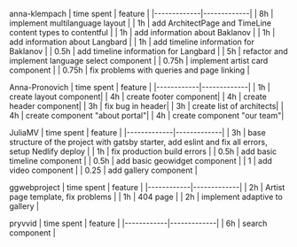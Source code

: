 anna-klempach
| time spent | feature |
|-------------|-------------|
| 8h | implement multilanguage layout |
| 1h | add ArchitectPage and TimeLine content types to contentful |
| 1h | add information about Baklanov |
| 1h | add information about Langbard |
| 1h | add timeline information for Baklanov |
| 0.5h | add timeline information for Langbard |
| 5h | refactor and implement language select component |
| 0.75h | implement artist card component |
| 0.75h | fix problems with queries and page linking |


Anna-Pronovich
| time spent | feature |
|------------|-------------|
| 1h | create layout component|
| 4h | create footer component|
| 4h | create header component|
| 3h | fix bug in header|
| 3h | create list of architects|
| 4h | create component "about portal"|
| 4h | create component "our team"|

JuliaMV
| time spent | feature |
|-------------|-------------|
| 3h | base structure of the project with gatsby starter, add eslint and fix all errors, setup Nedlify deploy |
| 1h | fix production build errors |
| 0.5h | add basic timeline component |
| 0.5h | add basic geowidget component |
| 1 | add video component |
| 0.25 | add gallery component |

ggwebproject
| time spent | feature |
|------------|-------------|
| 2h | Artist page template, fix problems |
| 1h | 404 page |
| 2h | implement adaptive to gallery |

pryvvid
| time spent | feature |
|------------|-------------|
| 6h | search component |
